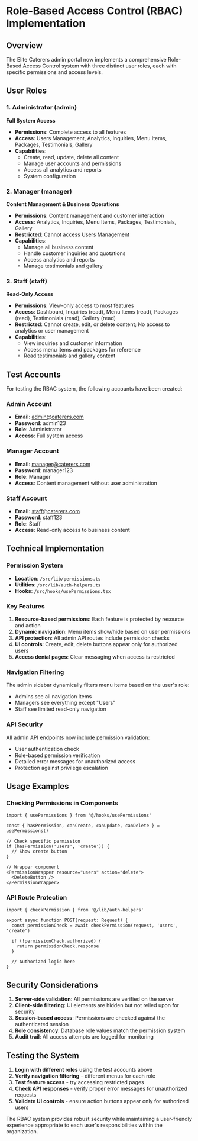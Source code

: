 # Role-Based Access Control (RBAC) Implementation

## Overview

The Elite Caterers admin portal now implements a comprehensive Role-Based Access Control system with three distinct user roles, each with specific permissions and access levels.

## User Roles

### 1. Administrator (admin)
**Full System Access**
- **Permissions**: Complete access to all features
- **Access**: Users Management, Analytics, Inquiries, Menu Items, Packages, Testimonials, Gallery
- **Capabilities**: 
  - Create, read, update, delete all content
  - Manage user accounts and permissions
  - Access all analytics and reports
  - System configuration

### 2. Manager (manager)
**Content Management & Business Operations**
- **Permissions**: Content management and customer interaction
- **Access**: Analytics, Inquiries, Menu Items, Packages, Testimonials, Gallery
- **Restricted**: Cannot access Users Management
- **Capabilities**:
  - Manage all business content
  - Handle customer inquiries and quotations
  - Access analytics and reports
  - Manage testimonials and gallery

### 3. Staff (staff)
**Read-Only Access**
- **Permissions**: View-only access to most features
- **Access**: Dashboard, Inquiries (read), Menu Items (read), Packages (read), Testimonials (read), Gallery (read)
- **Restricted**: Cannot create, edit, or delete content; No access to analytics or user management
- **Capabilities**:
  - View inquiries and customer information
  - Access menu items and packages for reference
  - Read testimonials and gallery content

## Test Accounts

For testing the RBAC system, the following accounts have been created:

### Admin Account
- **Email**: admin@caterers.com
- **Password**: admin123
- **Role**: Administrator
- **Access**: Full system access

### Manager Account
- **Email**: manager@caterers.com
- **Password**: manager123
- **Role**: Manager
- **Access**: Content management without user administration

### Staff Account
- **Email**: staff@caterers.com
- **Password**: staff123
- **Role**: Staff
- **Access**: Read-only access to business content

## Technical Implementation

### Permission System
- **Location**: `/src/lib/permissions.ts`
- **Utilities**: `/src/lib/auth-helpers.ts`
- **Hooks**: `/src/hooks/usePermissions.tsx`

### Key Features
1. **Resource-based permissions**: Each feature is protected by resource and action
2. **Dynamic navigation**: Menu items show/hide based on user permissions
3. **API protection**: All admin API routes include permission checks
4. **UI controls**: Create, edit, delete buttons appear only for authorized users
5. **Access denial pages**: Clear messaging when access is restricted

### Navigation Filtering
The admin sidebar dynamically filters menu items based on the user's role:
- Admins see all navigation items
- Managers see everything except "Users"
- Staff see limited read-only navigation

### API Security
All admin API endpoints now include permission validation:
- User authentication check
- Role-based permission verification
- Detailed error messages for unauthorized access
- Protection against privilege escalation

## Usage Examples

### Checking Permissions in Components
```tsx
import { usePermissions } from '@/hooks/usePermissions'

const { hasPermission, canCreate, canUpdate, canDelete } = usePermissions()

// Check specific permission
if (hasPermission('users', 'create')) {
  // Show create button
}

// Wrapper component
<PermissionWrapper resource="users" action="delete">
  <DeleteButton />
</PermissionWrapper>
```

### API Route Protection
```tsx
import { checkPermission } from '@/lib/auth-helpers'

export async function POST(request: Request) {
  const permissionCheck = await checkPermission(request, 'users', 'create')
  
  if (!permissionCheck.authorized) {
    return permissionCheck.response
  }
  
  // Authorized logic here
}
```

## Security Considerations

1. **Server-side validation**: All permissions are verified on the server
2. **Client-side filtering**: UI elements are hidden but not relied upon for security
3. **Session-based access**: Permissions are checked against the authenticated session
4. **Role consistency**: Database role values match the permission system
5. **Audit trail**: All access attempts are logged for monitoring

## Testing the System

1. **Login with different roles** using the test accounts above
2. **Verify navigation filtering** - different menus for each role
3. **Test feature access** - try accessing restricted pages
4. **Check API responses** - verify proper error messages for unauthorized requests
5. **Validate UI controls** - ensure action buttons appear only for authorized users

The RBAC system provides robust security while maintaining a user-friendly experience appropriate to each user's responsibilities within the organization.